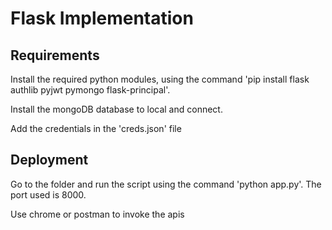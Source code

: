 # Flask Implementation

## Requirements

Install the required python modules, using the command 'pip install flask authlib pyjwt pymongo flask-principal'.

Install the mongoDB database to local and connect.

Add the credentials in the 'creds.json' file

## Deployment

Go to the folder and run the script using the command 'python app.py'. The port used is 8000.

Use chrome or postman to invoke the apis
 